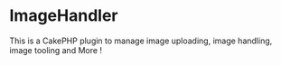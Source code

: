 ImageHandler
============

This is a CakePHP plugin to manage image uploading, image handling, image tooling and More !